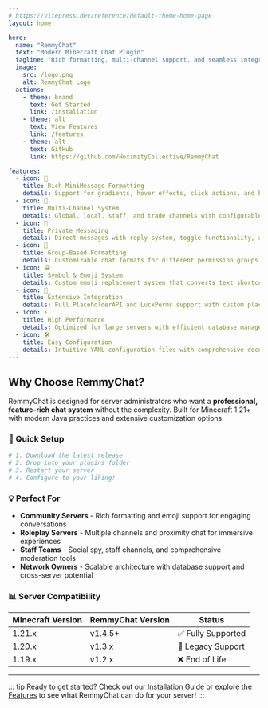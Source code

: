 ```yaml
---
# https://vitepress.dev/reference/default-theme-home-page
layout: home

hero:
  name: "RemmyChat"
  text: "Modern Minecraft Chat Plugin"
  tagline: "Rich formatting, multi-channel support, and seamless integration for your Minecraft server"
  image:
    src: /logo.png
    alt: RemmyChat Logo
  actions:
    - theme: brand
      text: Get Started
      link: /installation
    - theme: alt
      text: View Features
      link: /features
    - theme: alt
      text: GitHub
      link: https://github.com/NoximityCollective/RemmyChat

features:
  - icon: 🎨
    title: Rich MiniMessage Formatting
    details: Support for gradients, hover effects, click actions, and beautiful text styling with MiniMessage syntax
  - icon: 💬
    title: Multi-Channel System
    details: Global, local, staff, and trade channels with configurable permissions and proximity-based chat
  - icon: 📱
    title: Private Messaging
    details: Direct messages with reply system, toggle functionality, and social spy for staff monitoring
  - icon: 👥
    title: Group-Based Formatting
    details: Customizable chat formats for different permission groups (Owner, Admin, Mod, VIP, Default)
  - icon: 😀
    title: Symbol & Emoji System
    details: Custom emoji replacement system that converts text shortcuts into actual emojis
  - icon: 🔧
    title: Extensive Integration
    details: Full PlaceholderAPI and LuckPerms support with custom placeholders and permission-based features
  - icon: ⚡
    title: High Performance
    details: Optimized for large servers with efficient database management and configurable settings
  - icon: 🛠️
    title: Easy Configuration
    details: Intuitive YAML configuration files with comprehensive documentation and sensible defaults
---
```


## Why Choose RemmyChat?

RemmyChat is designed for server administrators who want a **professional, feature-rich chat system** without the complexity. Built for Minecraft 1.21+ with modern Java practices and extensive customization options.

### 🚀 Quick Setup

```bash
# 1. Download the latest release
# 2. Drop into your plugins folder
# 3. Restart your server
# 4. Configure to your liking!
```

### 💡 Perfect For

- **Community Servers** - Rich formatting and emoji support for engaging conversations
- **Roleplay Servers** - Multiple channels and proximity chat for immersive experiences  
- **Staff Teams** - Social spy, staff channels, and comprehensive moderation tools
- **Network Owners** - Scalable architecture with database support and cross-server potential

### 📊 Server Compatibility

| Minecraft Version | RemmyChat Version | Status |
|-------------------|-------------------|---------|
| 1.21.x | v1.4.5+ | ✅ Fully Supported |
| 1.20.x | v1.3.x | 🔄 Legacy Support |
| 1.19.x | v1.2.x | ❌ End of Life |

---

::: tip Ready to get started?
Check out our [Installation Guide](/installation) or explore the [Features](/features) to see what RemmyChat can do for your server!
:::
